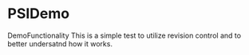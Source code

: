 # PSIDemo
DemoFunctionality
 This is a simple test to utilize revision control and to better undersatnd how it works.
